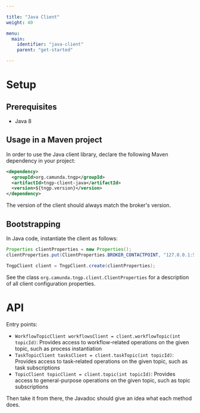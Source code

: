 ```yaml
---

title: "Java Client"
weight: 40

menu:
  main:
    identifier: "java-client"
    parent: "get-started"

---
```


# Setup

## Prerequisites

* Java 8

## Usage in a Maven project

In order to use the Java client library, declare the following Maven dependency in your project:

```xml
<dependency>
  <groupId>org.camunda.tngp</groupId>
  <artifactId>tngp-client-java</artifactId>
  <version>${tngp.version}</version>
</dependency>
```

The version of the client should always match the broker's version.

## Bootstrapping

In Java code, instantiate the client as follows:

```java
Properties clientProperties = new Properties();
clientProperties.put(ClientProperties.BROKER_CONTACTPOINT, "127.0.0.1:51015");

TngpClient client = TngpClient.create(clientProperties);
```

See the class `org.camunda.tngp.client.ClientProperties` for a description of all client configuration properties.

# API

Entry points:

* `WorkflowTopicClient workflowsClient = client.workflowTopic(int topicId)`: Provides access to workflow-related operations on the given topic, such as process instantiation
* `TaskTopicClient tasksClient = client.taskTopic(int topicId)`: Provides access to task-related operations on the given topic, such as task subscriptions
* `TopicClient topicClient = client.topic(int topicId)`: Provides access to general-purpose operations on the given topic, such as topic subscriptions

Then take it from there, the Javadoc should give an idea what each method does.
